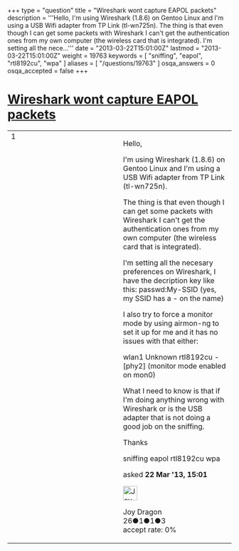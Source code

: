 +++
type = "question"
title = "Wireshark wont capture EAPOL packets"
description = '''Hello,  I&#x27;m using Wireshark (1.8.6) on Gentoo Linux and I&#x27;m using a USB Wifi adapter from TP Link (tl-wn725n). The thing is that even though I can get some packets with Wireshark I can&#x27;t get the authentication ones from my own computer (the wireless card that is integrated). I&#x27;m setting all the nece...'''
date = "2013-03-22T15:01:00Z"
lastmod = "2013-03-22T15:01:00Z"
weight = 19763
keywords = [ "sniffing", "eapol", "rtl8192cu", "wpa" ]
aliases = [ "/questions/19763" ]
osqa_answers = 0
osqa_accepted = false
+++

<div class="headNormal">

# [Wireshark wont capture EAPOL packets](/questions/19763/wireshark-wont-capture-eapol-packets)

</div>

<div id="main-body">

<div id="askform">

<table id="question-table" style="width:100%;"><colgroup><col style="width: 50%" /><col style="width: 50%" /></colgroup><tbody><tr class="odd"><td style="width: 30px; vertical-align: top"><div class="vote-buttons"><div id="post-19763-score" class="post-score" title="current number of votes">1</div><div id="favorite-count" class="favorite-count"></div></div></td><td><div id="item-right"><div class="question-body"><p>Hello,</p><p>I'm using Wireshark (1.8.6) on Gentoo Linux and I'm using a USB Wifi adapter from TP Link (tl-wn725n).</p><p>The thing is that even though I can get some packets with Wireshark I can't get the authentication ones from my own computer (the wireless card that is integrated).</p><p>I'm setting all the necesary preferences on Wireshark, I have the decription key like this: passwd:My-SSID (yes, my SSID has a - on the name)</p><p>I also try to force a monitor mode by using airmon-ng to set it up for me and it has no issues with that either:</p><p>wlan1 Unknown rtl8192cu - [phy2] (monitor mode enabled on mon0)</p><p>What I need to know is that if I'm doing anything wrong with Wireshark or is the USB adapter that is not doing a good job on the sniffing.</p><p>Thanks</p></div><div id="question-tags" class="tags-container tags">sniffing eapol rtl8192cu wpa</div><div id="question-controls" class="post-controls"></div><div class="post-update-info-container"><div class="post-update-info post-update-info-user"><p>asked <strong>22 Mar '13, 15:01</strong></p><img src="https://secure.gravatar.com/avatar/8245387f5da807b0884169a90a859ca7?s=32&amp;d=identicon&amp;r=g" class="gravatar" width="32" height="32" alt="Joy%20Dragon&#39;s gravatar image" /><p>Joy Dragon<br />
<span class="score" title="26 reputation points">26</span><span title="1 badges"><span class="badge1">●</span><span class="badgecount">1</span></span><span title="1 badges"><span class="silver">●</span><span class="badgecount">1</span></span><span title="3 badges"><span class="bronze">●</span><span class="badgecount">3</span></span><br />
<span class="accept_rate" title="Rate of the user&#39;s accepted answers">accept rate:</span> <span title="Joy Dragon has no accepted answers">0%</span></p></div></div><div id="comments-container-19763" class="comments-container"></div><div id="comment-tools-19763" class="comment-tools"></div><div class="clear"></div><div id="comment-19763-form-container" class="comment-form-container"></div><div class="clear"></div></div></td></tr></tbody></table>

</div>

</div>

